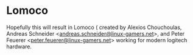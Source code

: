 # Lomoco
Hopefully this will result in Lomoco ( created by Alexios Chouchoulas, Andreas Schneider &lt;andreas.schneider@linux-gamers.net>, and  Peter Feuerer &lt;peter.feuerer@linux-gamers.net> working for modern logitech hardware.
